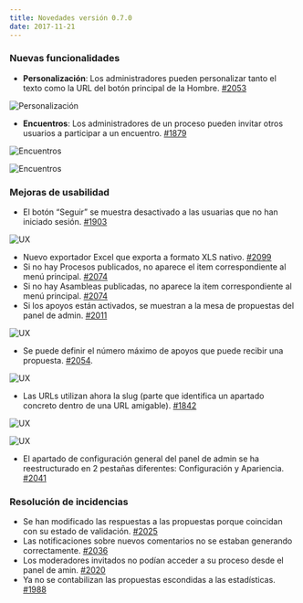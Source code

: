 ```yaml
---
title: Novedades versión 0.7.0
date: 2017-11-21
---
```


### Nuevas funcionalidades

* **Personalización**: Los administradores pueden personalizar tanto el texto como la URL del botón principal de la Hombre. [#2053](https://github.com/decidim/decidim/pull/2053)

![Personalización](/uploads/release-0.7.0-image-1.gif)

* **Encuentros**: Los administradores de un proceso pueden invitar otros usuarios a participar a un encuentro. [#1879](https://github.com/decidim/decidim/pull/1879)

![Encuentros](/uploads/release-0.7.0-image-2.png)

![Encuentros](/uploads/release-0.7.0-image-3.png)

### Mejoras de usabilidad

* El botón “Seguir” se muestra desactivado a las usuarias que no han iniciado sesión. [#1903](https://github.com/decidim/decidim/pull/1903)

![UX](/uploads/release-0.7.0-image-4.gif)

* Nuevo exportador Excel que exporta a formato XLS nativo. [#2099](https://github.com/decidim/decidim/pull/2099)
* Si no hay Procesos publicados, no aparece el item correspondiente al menú principal. [#2074](https://github.com/decidim/decidim/pull/2074)
* Si no hay Asambleas publicadas, no aparece la item correspondiente al menú principal. [#2074](https://github.com/decidim/decidim/pull/2074)
* Si los apoyos están activados, se muestran a la mesa de propuestas del panel de admin. [#2011](https://github.com/decidim/decidim/pull/2011)

![UX](/uploads/release-0.7.0-image-5.png)

* Se puede definir el número máximo de apoyos que puede recibir una propuesta. [#2054](https://github.com/decidim/decidim/pull/2054).

![UX](/uploads/release-0.7.0-image-6.png)

* Las URLs utilizan ahora la slug (parte que identifica un apartado concreto dentro de una URL amigable). [#1842](https://github.com/decidim/decidim/pull/1842)

![UX](/uploads/release-0.7.0-image-7.png)

![UX](/uploads/release-0.7.0-image-8.png)

* El apartado de configuración general del panel de admin se ha reestructurado en 2 pestañas diferentes: Configuración y Apariencia. [#2041](https://github.com/decidim/decidim/pull/2041)

### Resolución de incidencias

* Se han modificado las respuestas a las propuestas porque coincidan con su estado de validación. [#2025](https://github.com/decidim/decidim/pull/2025)
* Las notificaciones sobre nuevos comentarios no se estaban generando correctamente. [#2036](https://github.com/decidim/decidim/pull/2036)
* Los moderadores invitados no podían acceder a su proceso desde el panel de amin. [#2020](https://github.com/decidim/decidim/pull/2020)
* Ya no se contabilizan las propuestas escondidas a las estadísticas. [#1988](https://github.com/decidim/decidim/pull/1988)
